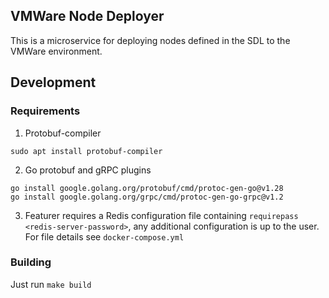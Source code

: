 ## VMWare Node Deployer

This is a microservice for deploying nodes defined in the SDL to the VMWare environment.

## Development

### Requirements

1. Protobuf-compiler

`sudo apt install protobuf-compiler`

2. Go protobuf and gRPC plugins

```
go install google.golang.org/protobuf/cmd/protoc-gen-go@v1.28
go install google.golang.org/grpc/cmd/protoc-gen-go-grpc@v1.2
```

3. Featurer requires a Redis configuration file containing `requirepass <redis-server-password>`, any additional configuration is up to the user. For file details see `docker-compose.yml`

### Building

Just run `make build`
